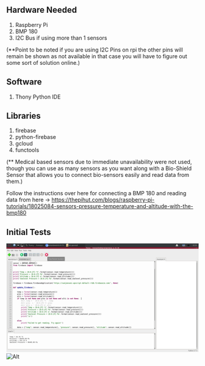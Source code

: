 ## Hardware Needed
1. Raspberry Pi
2. BMP 180
3. I2C Bus if using more than 1 sensors

(**Point to be noted if you are using I2C Pins on rpi the other pins will remain be shown as not available in that case you will have to figure out some sort of solution online.)

## Software
1. Thony Python IDE

## Libraries
1. firebase
2. python-firebase
3. gcloud
4. functools

(** Medical based sensors due to immediate unavailability were not used, though you can use as many sensors as you want along with a Bio-Shield Sensor that allows you to connect bio-sensors easily and read data from them.)

Follow the instructions over here for connecting a BMP 180 and reading data from here ->
https://thepihut.com/blogs/raspberry-pi-tutorials/18025084-sensors-pressure-temperature-and-altitude-with-the-bmp180

## Initial Tests
![Alt](https://github.com/amandewatnitrr/A-10-NEXA/blob/main/iot_apscript/2021-02-07-023358_1920x1080_scrot.png)
![Alt](https://github.com/amandewatnitrr/A-10-NEXA/blob/main/iot_apscript/WhatsApp%20Image%202021-02-07%20at%2002.36.51.jpeg)
